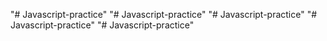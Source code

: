 "# Javascript-practice" 
"# Javascript-practice" 
"# Javascript-practice" 
"# Javascript-practice" 
"# Javascript-practice" 

